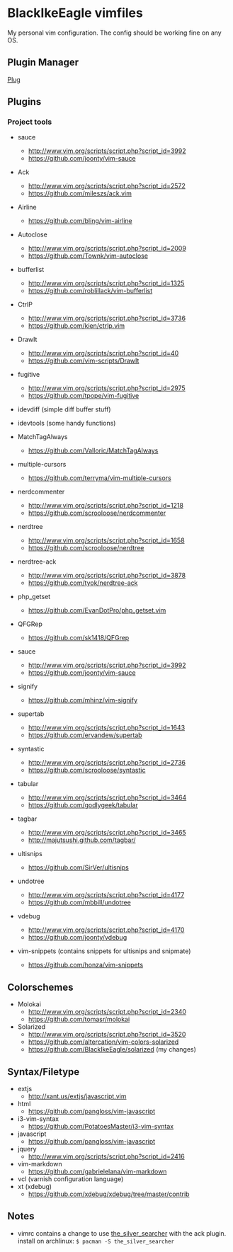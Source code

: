 BlackIkeEagle vimfiles
======================

My personal vim configuration.
The config should be working fine on any OS.

Plugin Manager
--------------

[Plug](https://github.com/junegunn/vim-plug)

Plugins
-------

### Project tools

* sauce
	* http://www.vim.org/scripts/script.php?script_id=3992
	* https://github.com/joonty/vim-sauce

* Ack
	* http://www.vim.org/scripts/script.php?script_id=2572
	* https://github.com/mileszs/ack.vim
* Airline
	* https://github.com/bling/vim-airline
* Autoclose
	* http://www.vim.org/scripts/script.php?script_id=2009
	* https://github.com/Townk/vim-autoclose
* bufferlist
	* http://www.vim.org/scripts/script.php?script_id=1325
	* https://github.com/roblillack/vim-bufferlist
* CtrlP
	* http://www.vim.org/scripts/script.php?script_id=3736
	* https://github.com/kien/ctrlp.vim
* DrawIt
	* http://www.vim.org/scripts/script.php?script_id=40
	* https://github.com/vim-scripts/DrawIt
* fugitive
	* http://www.vim.org/scripts/script.php?script_id=2975
	* https://github.com/tpope/vim-fugitive
* idevdiff (simple diff buffer stuff)
* idevtools (some handy functions)
* MatchTagAlways
    * https://github.com/Valloric/MatchTagAlways
* multiple-cursors
	* https://github.com/terryma/vim-multiple-cursors
* nerdcommenter
	* http://www.vim.org/scripts/script.php?script_id=1218
	* https://github.com/scrooloose/nerdcommenter
* nerdtree
	* http://www.vim.org/scripts/script.php?script_id=1658
	* https://github.com/scrooloose/nerdtree
* nerdtree-ack
	* http://www.vim.org/scripts/script.php?script_id=3878
	* https://github.com/tyok/nerdtree-ack
* php_getset
	* https://github.com/EvanDotPro/php_getset.vim
* QFGRep
    * https://github.com/sk1418/QFGrep
* sauce
	* http://www.vim.org/scripts/script.php?script_id=3992
	* https://github.com/joonty/vim-sauce
* signify
    * https://github.com/mhinz/vim-signify
* supertab
	* http://www.vim.org/scripts/script.php?script_id=1643
	* https://github.com/ervandew/supertab
* syntastic
	* http://www.vim.org/scripts/script.php?script_id=2736
	* https://github.com/scrooloose/syntastic
* tabular
	* http://www.vim.org/scripts/script.php?script_id=3464
	* https://github.com/godlygeek/tabular
* tagbar
	* http://www.vim.org/scripts/script.php?script_id=3465
	* http://majutsushi.github.com/tagbar/
* ultisnips
	* https://github.com/SirVer/ultisnips
* undotree
	* http://www.vim.org/scripts/script.php?script_id=4177
	* https://github.com/mbbill/undotree
* vdebug
	* http://www.vim.org/scripts/script.php?script_id=4170
	* https://github.com/joonty/vdebug
* vim-snippets (contains snippets for ultisnips and snipmate)
	* https://github.com/honza/vim-snippets

Colorschemes
------------

* Molokai
	* http://www.vim.org/scripts/script.php?script_id=2340
	* https://github.com/tomasr/molokai
* Solarized
	* http://www.vim.org/scripts/script.php?script_id=3520
	* https://github.com/altercation/vim-colors-solarized
	* https://github.com/BlackIkeEagle/solarized (my changes)

Syntax/Filetype
---------------

* extjs
	* http://xant.us/extjs/javascript.vim
* html
	* https://github.com/pangloss/vim-javascript
* i3-vim-syntax
    * https://github.com/PotatoesMaster/i3-vim-syntax
* javascript
	* https://github.com/pangloss/vim-javascript
* jquery
	* http://www.vim.org/scripts/script.php?script_id=2416
* vim-markdown
    * https://github.com/gabrielelana/vim-markdown
* vcl (varnish configuration language)
* xt (xdebug)
	* https://github.com/xdebug/xdebug/tree/master/contrib

Notes
-----

* vimrc contains a change to use [the_silver_searcher](https://github.com/ggreer/the_silver_searcher)
  with the ack plugin. install on archlinux: `$ pacman -S the_silver_searcher`
